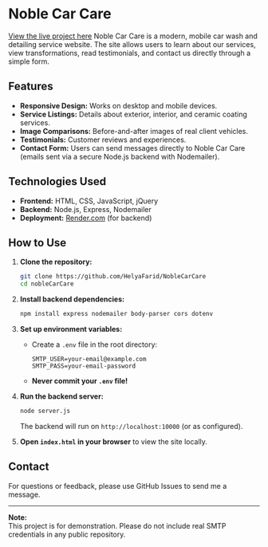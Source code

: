# Noble Car Care

[View the live project here](https://noblecarcare.net)
Noble Car Care is a modern, mobile car wash and detailing service website. The site allows users to learn about our services, view transformations, read testimonials, and contact us directly through a simple form.

## Features

- **Responsive Design:** Works on desktop and mobile devices.
- **Service Listings:** Details about exterior, interior, and ceramic coating services.
- **Image Comparisons:** Before-and-after images of real client vehicles.
- **Testimonials:** Customer reviews and experiences.
- **Contact Form:** Users can send messages directly to Noble Car Care (emails sent via a secure Node.js backend with Nodemailer).

## Technologies Used

- **Frontend:** HTML, CSS, JavaScript, jQuery
- **Backend:** Node.js, Express, Nodemailer
- **Deployment:** [Render.com](https://render.com) (for backend)

## How to Use

1. **Clone the repository:**
   ```bash
   git clone https://github.com/HelyaFarid/NobleCarCare
   cd nobleCarCare
   ```

2. **Install backend dependencies:**
   ```bash
   npm install express nodemailer body-parser cors dotenv
   ```

3. **Set up environment variables:**
   - Create a `.env` file in the root directory:
     ```
     SMTP_USER=your-email@example.com
     SMTP_PASS=your-email-password
     ```
   - **Never commit your `.env` file!**

4. **Run the backend server:**
   ```bash
   node server.js
   ```
   The backend will run on `http://localhost:10000` (or as configured).

5. **Open `index.html` in your browser** to view the site locally.

## Contact

For questions or feedback, please use GitHub Issues to send me a message.

---

**Note:**  
This project is for demonstration. Please do not include real SMTP credentials in any public repository.
